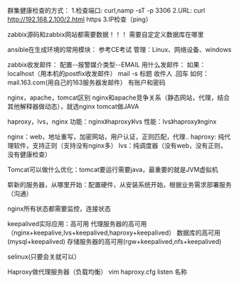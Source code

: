 群集健康检查的方式：
1.检查端口: curl,namp -sT -p 3306
2.URL:   curl  http://192.168.2.100/2.html
                     https
3.IP检查（ping）

zabbix源码和zabbix网站都需要数据！！！
需要自定定义数据库在哪里


ansible在生成环境的常用模块：
参考CE考试
管理：Linux、网络设备、windows


zabbix收发邮件：
    配置--报警媒介类型--EMAIL
    用什么发邮件：
         如果：localhost（用本机的postfix收发邮件）
                    mail  -s  标题   收件人
                    .回车
         如何：mail.163.com(用自己的163服务器发邮件）
                   有账户和密码

nginx，apache，tomcat区别
nginx和apache竞争关系（静态网站，代理，结合其他解释器做动态），就选nginx
tomcat做JAVA

haproxy，lvs，nginx
功能：nginx》haproxy》lvs
性能：lvs》haproxy》nginx

nginx：web，地址重写，加密网站，用户认证，正则匹配，代理..
haproxy: 纯代理软件，支持正则（支持没有nginx多）
lvs：纯调度器（没有web，没有正则，没有健康检查）


Tomcat可以做什么优化：tomcat要运行需要java，最重要的就是JVM虚拟机

崭新的服务器，从哪里开始：配置硬件，从安装系统开始，根据业务需求部署服务（沟通）

nginx所有状态都需要监控，连接状态

keepalived实际应用：高可用
	代理服务器的高可用（nginx+keepalive,lvs+keepalived,haproxy+keepalived）
	数据库的高可用(mysql+keepalived)
	存储服务器的高可用(rgw+keepalived,nfs+keepalived)
	
selinux(只要会关就可以）


Haproxy做代理服务器（负载均衡）
 vim  haproxy.cfg
   listen  名称